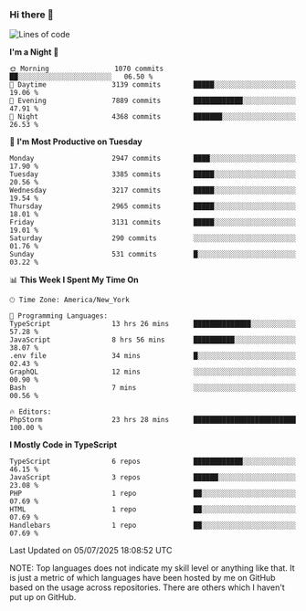 ### Hi there 👋

<!--
**LynxJinxxy/LynxJinxxy** is a ✨ _special_ ✨ repository because its `README.md` (this file) appears on your GitHub profile.

Here are some ideas to get you started:

- 🔭 I’m currently working on ...
- 🌱 I’m currently learning ...
- 👯 I’m looking to collaborate on ...
- 🤔 I’m looking for help with ...
- 💬 Ask me about ...
- 📫 How to reach me: ...
- 😄 Pronouns: ...
- ⚡ Fun fact: ...
-->

<!--START_SECTION:waka-->
![Lines of code](https://img.shields.io/badge/From%20Hello%20World%20I%27ve%20Written-24.9%20million%20lines%20of%20code-blue)

**I'm a Night 🦉** 

```text
🌞 Morning                1070 commits        ██░░░░░░░░░░░░░░░░░░░░░░░   06.50 % 
🌆 Daytime                3139 commits        █████░░░░░░░░░░░░░░░░░░░░   19.06 % 
🌃 Evening                7889 commits        ████████████░░░░░░░░░░░░░   47.91 % 
🌙 Night                  4368 commits        ███████░░░░░░░░░░░░░░░░░░   26.53 % 
```
📅 **I'm Most Productive on Tuesday** 

```text
Monday                   2947 commits        ████░░░░░░░░░░░░░░░░░░░░░   17.90 % 
Tuesday                  3385 commits        █████░░░░░░░░░░░░░░░░░░░░   20.56 % 
Wednesday                3217 commits        █████░░░░░░░░░░░░░░░░░░░░   19.54 % 
Thursday                 2965 commits        █████░░░░░░░░░░░░░░░░░░░░   18.01 % 
Friday                   3131 commits        █████░░░░░░░░░░░░░░░░░░░░   19.01 % 
Saturday                 290 commits         ░░░░░░░░░░░░░░░░░░░░░░░░░   01.76 % 
Sunday                   531 commits         █░░░░░░░░░░░░░░░░░░░░░░░░   03.22 % 
```


📊 **This Week I Spent My Time On** 

```text
🕑︎ Time Zone: America/New_York

💬 Programming Languages: 
TypeScript               13 hrs 26 mins      ██████████████░░░░░░░░░░░   57.28 % 
JavaScript               8 hrs 56 mins       ██████████░░░░░░░░░░░░░░░   38.07 % 
.env file                34 mins             █░░░░░░░░░░░░░░░░░░░░░░░░   02.43 % 
GraphQL                  12 mins             ░░░░░░░░░░░░░░░░░░░░░░░░░   00.90 % 
Bash                     7 mins              ░░░░░░░░░░░░░░░░░░░░░░░░░   00.56 % 

🔥 Editors: 
PhpStorm                 23 hrs 28 mins      █████████████████████████   100.00 % 
```

**I Mostly Code in TypeScript** 

```text
TypeScript               6 repos             ████████████░░░░░░░░░░░░░   46.15 % 
JavaScript               3 repos             ██████░░░░░░░░░░░░░░░░░░░   23.08 % 
PHP                      1 repo              ██░░░░░░░░░░░░░░░░░░░░░░░   07.69 % 
HTML                     1 repo              ██░░░░░░░░░░░░░░░░░░░░░░░   07.69 % 
Handlebars               1 repo              ██░░░░░░░░░░░░░░░░░░░░░░░   07.69 % 
```




 Last Updated on 05/07/2025 18:08:52 UTC
<!--END_SECTION:waka-->
NOTE: Top languages does not indicate my skill level or anything like that. It is just a metric of which languages have been hosted by me on GitHub based on the usage across repositories. There are others which I haven't put up on GitHub.
